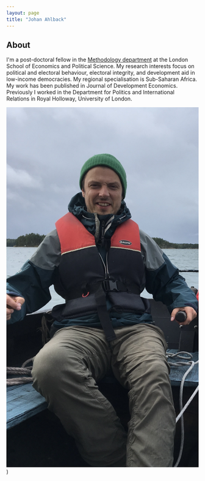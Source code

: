 ```yaml
---
layout: page
title: "Johan Ahlback"
---
```


## About

I'm a post-doctoral fellow in the [Methodology department](https://www.lse.ac.uk/methodology) at the London School of Economics and Political Science. 
My research interests focus on political and electoral behaviour, electoral integrity, and development aid in low-income democracies. 
My regional specialisation is Sub-Saharan Africa. My work has been published in Journal of Development Economics. 
Previously I worked in the Department for Politics and International Relations in Royal Holloway, University of London. 

![me](/assets/IMG_0019.jpg))
